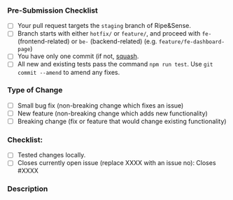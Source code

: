 <!-- Ripe&Sense Pull-Request Template -->

### Pre-Submission Checklist

- [ ] Your pull request targets the `staging` branch of Ripe&Sense.
- [ ] Branch starts with either `hotfix/` or `feature/`, and proceed with `fe-` (frontend-related) or `be-` (backend-related) (e.g. `feature/fe-dashboard-page`)
- [ ] You have only one commit (if not, [squash](https://forum.freecodecamp.org/t/how-to-squash-multiple-commits-into-one-with-git/13231).
- [ ] All new and existing tests pass the command `npm run test`. Use `git commit --amend` to amend any fixes.

### Type of Change

- [ ] Small bug fix (non-breaking change which fixes an issue)
- [ ] New feature (non-breaking change which adds new functionality)
- [ ] Breaking change (fix or feature that would change existing functionality)

### Checklist:

- [ ] Tested changes locally.
- [ ] Closes currently open issue (replace XXXX with an issue no): Closes #XXXX

### Description
